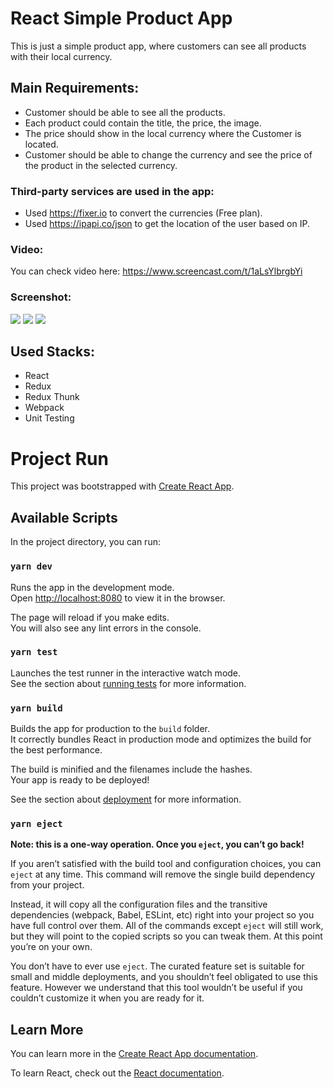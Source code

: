 # React Simple Product App
This is just a simple product app, where customers can see all products with their local currency.

## Main Requirements:
- Customer should be able to see all the products.
- Each product could contain the title, the price, the image.
- The price should show in the local currency where the Customer is located.
- Customer should be able to change the currency and see the price of the product in the selected currency.

### Third-party services are used in the app:
- Used https://fixer.io to convert the currencies (Free plan).
- Used https://ipapi.co/json to get the location of the user based on IP.

### Video:
You can check video here: https://www.screencast.com/t/1aLsYlbrgbYi

### Screenshot:
<img src="https://content.screencast.com/users/SupremeDev/folders/Default/media/cdef70bb-cb07-43f4-837f-db1f861891e8/screenshot.png" />
<img src="https://content.screencast.com/users/SupremeDev/folders/Default/media/ed2b4888-42f5-4797-bab6-2563e61fed38/screenshot.png" />
<img src="https://content.screencast.com/users/SupremeDev/folders/Default/media/0f55bf29-6b21-457c-be5f-6fa5e947ce8f/screenshot.png" />

## Used Stacks:
- React
- Redux
- Redux Thunk
- Webpack
- Unit Testing

# Project Run
This project was bootstrapped with [Create React App](https://github.com/facebook/create-react-app).

## Available Scripts

In the project directory, you can run:

### `yarn dev`

Runs the app in the development mode.<br />
Open [http://localhost:8080](http://localhost:8080) to view it in the browser.

The page will reload if you make edits.<br />
You will also see any lint errors in the console.

### `yarn test`

Launches the test runner in the interactive watch mode.<br />
See the section about [running tests](https://facebook.github.io/create-react-app/docs/running-tests) for more information.

### `yarn build`

Builds the app for production to the `build` folder.<br />
It correctly bundles React in production mode and optimizes the build for the best performance.

The build is minified and the filenames include the hashes.<br />
Your app is ready to be deployed!

See the section about [deployment](https://facebook.github.io/create-react-app/docs/deployment) for more information.

### `yarn eject`

**Note: this is a one-way operation. Once you `eject`, you can’t go back!**

If you aren’t satisfied with the build tool and configuration choices, you can `eject` at any time. This command will remove the single build dependency from your project.

Instead, it will copy all the configuration files and the transitive dependencies (webpack, Babel, ESLint, etc) right into your project so you have full control over them. All of the commands except `eject` will still work, but they will point to the copied scripts so you can tweak them. At this point you’re on your own.

You don’t have to ever use `eject`. The curated feature set is suitable for small and middle deployments, and you shouldn’t feel obligated to use this feature. However we understand that this tool wouldn’t be useful if you couldn’t customize it when you are ready for it.

## Learn More

You can learn more in the [Create React App documentation](https://facebook.github.io/create-react-app/docs/getting-started).

To learn React, check out the [React documentation](https://reactjs.org/).
